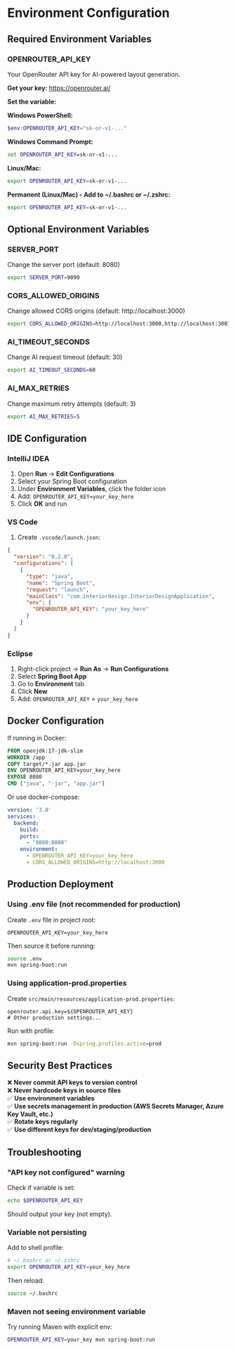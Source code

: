 # Environment Configuration

## Required Environment Variables

### OPENROUTER_API_KEY
Your OpenRouter API key for AI-powered layout generation.

**Get your key:** https://openrouter.ai/

**Set the variable:**

**Windows PowerShell:**
```powershell
$env:OPENROUTER_API_KEY="sk-or-v1-..."
```

**Windows Command Prompt:**
```cmd
set OPENROUTER_API_KEY=sk-or-v1-...
```

**Linux/Mac:**
```bash
export OPENROUTER_API_KEY=sk-or-v1-...
```

**Permanent (Linux/Mac) - Add to ~/.bashrc or ~/.zshrc:**
```bash
export OPENROUTER_API_KEY=sk-or-v1-...
```

## Optional Environment Variables

### SERVER_PORT
Change the server port (default: 8080)
```bash
export SERVER_PORT=9090
```

### CORS_ALLOWED_ORIGINS
Change allowed CORS origins (default: http://localhost:3000)
```bash
export CORS_ALLOWED_ORIGINS=http://localhost:3000,http://localhost:3001
```

### AI_TIMEOUT_SECONDS
Change AI request timeout (default: 30)
```bash
export AI_TIMEOUT_SECONDS=60
```

### AI_MAX_RETRIES
Change maximum retry attempts (default: 3)
```bash
export AI_MAX_RETRIES=5
```

## IDE Configuration

### IntelliJ IDEA
1. Open **Run** → **Edit Configurations**
2. Select your Spring Boot configuration
3. Under **Environment Variables**, click the folder icon
4. Add: `OPENROUTER_API_KEY=your_key_here`
5. Click **OK** and run

### VS Code
1. Create `.vscode/launch.json`:
```json
{
  "version": "0.2.0",
  "configurations": [
    {
      "type": "java",
      "name": "Spring Boot",
      "request": "launch",
      "mainClass": "com.interiordesign.InteriorDesignApplication",
      "env": {
        "OPENROUTER_API_KEY": "your_key_here"
      }
    }
  ]
}
```

### Eclipse
1. Right-click project → **Run As** → **Run Configurations**
2. Select **Spring Boot App**
3. Go to **Environment** tab
4. Click **New**
5. Add: `OPENROUTER_API_KEY` = `your_key_here`

## Docker Configuration

If running in Docker:

```dockerfile
FROM openjdk:17-jdk-slim
WORKDIR /app
COPY target/*.jar app.jar
ENV OPENROUTER_API_KEY=your_key_here
EXPOSE 8080
CMD ["java", "-jar", "app.jar"]
```

Or use docker-compose:

```yaml
version: '3.8'
services:
  backend:
    build: .
    ports:
      - "8080:8080"
    environment:
      - OPENROUTER_API_KEY=your_key_here
      - CORS_ALLOWED_ORIGINS=http://localhost:3000
```

## Production Deployment

### Using .env file (not recommended for production)
Create `.env` file in project root:
```
OPENROUTER_API_KEY=your_key_here
```

Then source it before running:
```bash
source .env
mvn spring-boot:run
```

### Using application-prod.properties
Create `src/main/resources/application-prod.properties`:
```properties
openrouter.api.key=${OPENROUTER_API_KEY}
# Other production settings...
```

Run with profile:
```bash
mvn spring-boot:run -Dspring.profiles.active=prod
```

## Security Best Practices

❌ **Never commit API keys to version control**  
❌ **Never hardcode keys in source files**  
✅ **Use environment variables**  
✅ **Use secrets management in production (AWS Secrets Manager, Azure Key Vault, etc.)**  
✅ **Rotate keys regularly**  
✅ **Use different keys for dev/staging/production**  

## Troubleshooting

### "API key not configured" warning
Check if variable is set:
```bash
echo $OPENROUTER_API_KEY
```

Should output your key (not empty).

### Variable not persisting
Add to shell profile:
```bash
# ~/.bashrc or ~/.zshrc
export OPENROUTER_API_KEY=your_key_here
```

Then reload:
```bash
source ~/.bashrc
```

### Maven not seeing environment variable
Try running Maven with explicit env:
```bash
OPENROUTER_API_KEY=your_key mvn spring-boot:run
```
